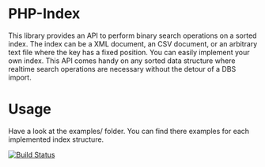 PHP-Index
=========

This library provides an API to perform binary search operations on a sorted
index. The index can be a XML document, an CSV document, or an arbitrary text
file where the key has a fixed position. You can easily implement your own
index. This API comes handy on any sorted data structure where realtime search
operations are necessary without the detour of a DBS import.

Usage
=====

Have a look at the examples/ folder. You can find there examples for each
implemented index structure.

[![Build Status](https://travis-ci.org/malkusch/php-index.svg)](https://travis-ci.org/malkusch/php-index)